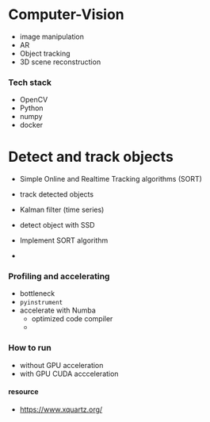 # Computer-Vision
- image manipulation 
- AR 
- Object tracking
- 3D scene reconstruction  


### Tech stack 
- OpenCV 
- Python 
- numpy 
- docker


# Detect and track objects 
- Simple Online and Realtime Tracking algorithms (SORT)
- track detected objects 
- Kalman filter (time series)

- detect object with SSD
- Implement SORT algorithm
- 





### Profiling and accelerating 
- bottleneck 
- `pyinstrument` 
- accelerate with Numba 
    - optimized code compiler 
    - 




### How to run 
- without GPU acceleration 
- with GPU CUDA accceleration 



#### resource 
- https://www.xquartz.org/
